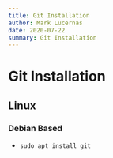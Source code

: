 ```yaml
---
title: Git Installation
author: Mark Lucernas
date: 2020-07-22
summary: Git Installation
---
```



# Git Installation

## Linux

### Debian Based

  - `sudo apt install git`

